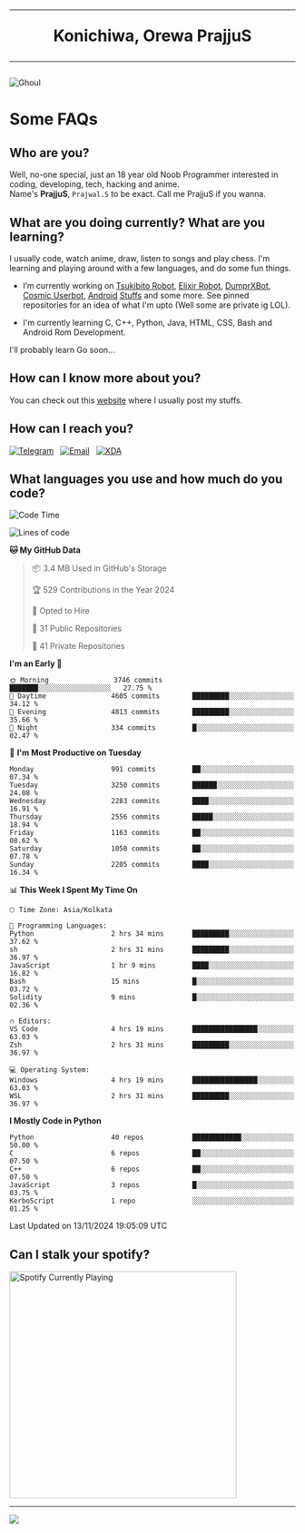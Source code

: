 <h1 align="center"><hr>Konichiwa, Orewa PrajjuS<hr></h1>


<img src="https://telegra.ph/file/6041d22c64479ee5ff802.jpg" alt="Ghoul"/>


<h1>Some FAQs</h1>


<h2>Who are you?</h2>

Well, no-one special, just an 18 year old Noob Programmer interested in coding, developing, tech, hacking and anime.
<br>
Name's <b>PrajjuS</b>, <code>Prajwal.S</code> to be exact. Call me PrajjuS if you wanna.


<h2>What are you doing currently? What are you learning?</h2>

I usually code, watch anime, draw, listen to songs and play chess. I'm learning and playing around with a few languages, and do some fun things.

- I’m currently working on <a href="Https://t.me/PrajjuSAssistantBot">Tsukibito Robot</a>, <a href="https://t.me/projectelixir_bot">Elixir Robot</a>, <a href="https://t.me/DumprXBot">DumprXBot</a>, <a href="https://github.com/SkyLab-Devs/CosmicUserbot">Cosmic Userbot</a>, <a href="https://github.com/Noob-OS">Android</a> <a href="https://github.com/PrajjuS/device_xiaomi_vince">Stuffs</a> and some more. See pinned repositories for an idea of what I'm upto (Well some are private ig LOL).

- I'm currently learning C, C++, Python, Java, HTML, CSS, Bash and Android Rom Development.

I'll probably learn Go soon...


<h2>How can I know more about you?</h2>

You can check out this <a href="https://prajjus.website">website</a> where I usually post my stuffs.


<h2>How can I reach you?</h2>

<a href="https://t.me/PrajjuS"><img src="https://img.shields.io/badge/PrajjuS-2CA5E0?style=flat-square&logo=telegram&logoColor=white" alt="Telegram"/></a>&nbsp;&nbsp;&nbsp;<a href="theprajjus@gmail.com"><img src="https://img.shields.io/badge/theprajjus@gmail.com-D14836?style=flat-square&logo=gmail&logoColor=white" alt="Email"/></a>&nbsp;&nbsp;&nbsp;<a href="https://forum.xda-developers.com/m/prajjus.10388799/"><img src="https://img.shields.io/badge/PrajjuS-F59714?style=flat-square&logo=xda-developers&logoColor=white" alt="XDA"/></a>


<h2>What languages you use and how much do you code?</h2>

<!--START_SECTION:waka-->
![Code Time](http://img.shields.io/badge/Code%20Time-826%20hrs%209%20mins-blue)

![Lines of code](https://img.shields.io/badge/From%20Hello%20World%20I%27ve%20Written-733.9%20thousand%20lines%20of%20code-blue)

**🐱 My GitHub Data** 

> 📦 3.4 MB Used in GitHub's Storage 
 > 
> 🏆 529 Contributions in the Year 2024
 > 
> 💼 Opted to Hire
 > 
> 📜 31 Public Repositories 
 > 
> 🔑 41 Private Repositories 
 > 
**I'm an Early 🐤** 

```text
🌞 Morning                3746 commits        ███████░░░░░░░░░░░░░░░░░░   27.75 % 
🌆 Daytime                4605 commits        █████████░░░░░░░░░░░░░░░░   34.12 % 
🌃 Evening                4813 commits        █████████░░░░░░░░░░░░░░░░   35.66 % 
🌙 Night                  334 commits         █░░░░░░░░░░░░░░░░░░░░░░░░   02.47 % 
```
📅 **I'm Most Productive on Tuesday** 

```text
Monday                   991 commits         ██░░░░░░░░░░░░░░░░░░░░░░░   07.34 % 
Tuesday                  3250 commits        ██████░░░░░░░░░░░░░░░░░░░   24.08 % 
Wednesday                2283 commits        ████░░░░░░░░░░░░░░░░░░░░░   16.91 % 
Thursday                 2556 commits        █████░░░░░░░░░░░░░░░░░░░░   18.94 % 
Friday                   1163 commits        ██░░░░░░░░░░░░░░░░░░░░░░░   08.62 % 
Saturday                 1050 commits        ██░░░░░░░░░░░░░░░░░░░░░░░   07.78 % 
Sunday                   2205 commits        ████░░░░░░░░░░░░░░░░░░░░░   16.34 % 
```


📊 **This Week I Spent My Time On** 

```text
🕑︎ Time Zone: Asia/Kolkata

💬 Programming Languages: 
Python                   2 hrs 34 mins       █████████░░░░░░░░░░░░░░░░   37.62 % 
sh                       2 hrs 31 mins       █████████░░░░░░░░░░░░░░░░   36.97 % 
JavaScript               1 hr 9 mins         ████░░░░░░░░░░░░░░░░░░░░░   16.82 % 
Bash                     15 mins             █░░░░░░░░░░░░░░░░░░░░░░░░   03.72 % 
Solidity                 9 mins              █░░░░░░░░░░░░░░░░░░░░░░░░   02.36 % 

🔥 Editors: 
VS Code                  4 hrs 19 mins       ████████████████░░░░░░░░░   63.03 % 
Zsh                      2 hrs 31 mins       █████████░░░░░░░░░░░░░░░░   36.97 % 

💻 Operating System: 
Windows                  4 hrs 19 mins       ████████████████░░░░░░░░░   63.03 % 
WSL                      2 hrs 31 mins       █████████░░░░░░░░░░░░░░░░   36.97 % 
```

**I Mostly Code in Python** 

```text
Python                   40 repos            ████████████░░░░░░░░░░░░░   50.00 % 
C                        6 repos             ██░░░░░░░░░░░░░░░░░░░░░░░   07.50 % 
C++                      6 repos             ██░░░░░░░░░░░░░░░░░░░░░░░   07.50 % 
JavaScript               3 repos             █░░░░░░░░░░░░░░░░░░░░░░░░   03.75 % 
KerboScript              1 repo              ░░░░░░░░░░░░░░░░░░░░░░░░░   01.25 % 
```




 Last Updated on 13/11/2024 19:05:09 UTC
<!--END_SECTION:waka-->


<h2>Can I stalk your spotify?</h2>

<a href="https://open.spotify.com/user/cotgk31v4nhw20gs5adb29jq5"><img src="https://spotify-readme-prajjus.vercel.app/api?theme=dark&rainbow=true" alt="Spotify Currently Playing" width="400px"/></a>


<hr>


<img src="https://komarev.com/ghpvc/?username=prajjus&label=Profile%20Views&color=000000&style=flat">
